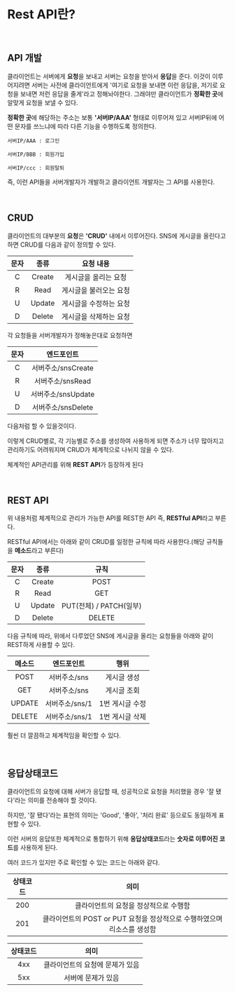 # Rest API란?

<br>

## API 개발

클라이언트는 서버에게 **요청**을 보내고 서버는 요청을 받아서 **응답**을 준다. 이것이 이루어지려면 서버는 사전에 클라이언트에게 
'여기로 요청을 보내면 이런 응답을, 저기로 요청을 보내면 저런 응답을 줄게'라고 정해놔야한다. 그래야만 클라이언트가 **정확한 곳**에 알맞게 요청을 보낼 수 있다.

**정확한 곳**에 해당하는 주소는 보통 **'서버IP/AAA'** 형태로 이루어져 있고 서버IP뒤에 어떤 문자를 쓰느냐에 따라 다른 기능을 수행하도록 정의한다.

`서버IP/AAA : 로그인`

`서버IP/BBB : 회원가입`

`서버IP/ccc : 회원탈퇴`

즉, 이런 API들을 서버개발자가 개발하고 클라이언트 개발자는 그 API를 사용한다.

<br>

## CRUD

클라이언트의 대부분의 **요청**은 **'CRUD'** 내에서 이루어진다. SNS에 게시글을 올린다고 하면 CRUD를 다음과 같이 정의할 수 있다.

| 문자 | 종류 | 요청 내용 |
|:---:|:---:|:---:|
| C | Create | 게시글을 올리는 요청|
| R | Read | 게시글을 불러오는 요청 |
| U | Update | 게시글을 수정하는 요청 |
| D | Delete | 게시글을 삭제하는 요청 |

각 요청들을 서버개발자가 정해놓은대로 요청하면

| 문자 | 엔드포인트 |
|:---:|:---:|
| C | 서버주소/snsCreate |
| R | 서버주소/snsRead |
| U | 서버주소/snsUpdate |
| D | 서버주소/snsDelete |

다음처럼 할 수 있을것이다.

이렇게 CRUD별로, 각 기능별로 주소를 생성하여 사용하게 되면 주소가 너무 많아지고 관리하기도 어려워지며 CRUD가 체계적으로 나뉘지 않을 수 있다.

체계적인 API관리를 위해 **REST API**가 등장하게 된다

<br>

## REST API

위 내용처럼 체계적으로 관리가 가능한 API를 REST한 API 즉, **RESTful API**라고 부른다.

RESTful API에서는 아래와 같이 CRUD를 일정한 규칙에 따라 사용한다.(해당 규칙들을 **메소드**라고 부른다)

| 문자 | 종류 | 규칙 |
|:---:|:---:|:---:|
| C | Create | POST |
| R | Read | GET |
| U | Update | PUT(전체) / PATCH(일부) |
| D | Delete | DELETE |

다음 규칙에 따라, 위에서 다루었던 SNS에 게시글을 올리는 요청들을 아래와 같이 REST하게 사용할 수 있다.

| 메소드 | 엔드포인트 | 행위 |
|:---:|:---:|:---:|
| POST | 서버주소/sns | 게시글 생성 |
| GET | 서버주소/sns | 게시글 조회 |
| UPDATE | 서버주소/sns/1 | 1번 게시글 수정 |
| DELETE | 서버주소/sns/1 | 1번 게시글 삭제 |

훨씬 더 깔끔하고 체계적임을 확인할 수 있다.

<br>

## 응답상태코드

클라이언트의 요청에 대해 서버가 응답할 때, 성공적으로 요청을 처리했을 경우 '잘 됐다'라는 의미를 전송해야 할 것이다.

하지만, '잘 됐다'라는 표현의 의미는 'Good', '좋아', '처리 완료' 등으로도 동일하게 표현할 수 있다.

이런 서버의 응답또한 체계적으로 통합하기 위해 **응답상태코드**라는 **숫자로 이루어진 코드**를 사용하게 된다.

여러 코드가 있지만 주로 확인할 수 있는 코드는 아래와 같다.

| 상태코드 | 의미 |
|:---:|:---:|
| 200 | 클라이언트의 요청을 정상적으로 수행함 |
| 201 | 클라이언트의 POST or PUT 요청을 정상적으로 수행하였으며 리소스를 생성함 |

| 상태코드 | 의미 |
|:---:|:---:|
| 4xx | 클라이언트의 요청에 문제가 있음 |
| 5xx | 서버에 문제가 있음 |
